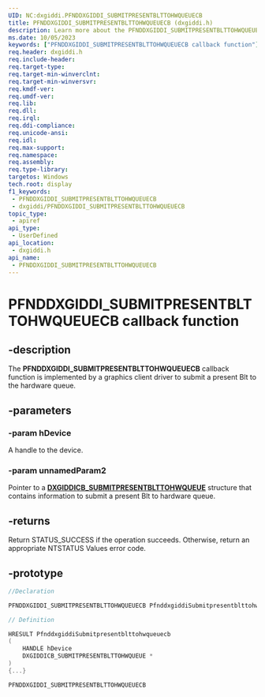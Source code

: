 ```yaml
---
UID: NC:dxgiddi.PFNDDXGIDDI_SUBMITPRESENTBLTTOHWQUEUECB
title: PFNDDXGIDDI_SUBMITPRESENTBLTTOHWQUEUECB (dxgiddi.h)
description: Learn more about the PFNDDXGIDDI_SUBMITPRESENTBLTTOHWQUEUECB callback function.
ms.date: 10/05/2023
keywords: ["PFNDDXGIDDI_SUBMITPRESENTBLTTOHWQUEUECB callback function"]
req.header: dxgiddi.h
req.include-header: 
req.target-type: 
req.target-min-winverclnt: 
req.target-min-winversvr: 
req.kmdf-ver: 
req.umdf-ver: 
req.lib: 
req.dll: 
req.irql: 
req.ddi-compliance: 
req.unicode-ansi: 
req.idl: 
req.max-support: 
req.namespace: 
req.assembly: 
req.type-library: 
targetos: Windows
tech.root: display
f1_keywords:
 - PFNDDXGIDDI_SUBMITPRESENTBLTTOHWQUEUECB
 - dxgiddi/PFNDDXGIDDI_SUBMITPRESENTBLTTOHWQUEUECB
topic_type:
 - apiref
api_type:
 - UserDefined
api_location:
 - dxgiddi.h
api_name:
 - PFNDDXGIDDI_SUBMITPRESENTBLTTOHWQUEUECB
---
```


# PFNDDXGIDDI_SUBMITPRESENTBLTTOHWQUEUECB callback function

## -description

The **PFNDDXGIDDI_SUBMITPRESENTBLTTOHWQUEUECB** callback function is implemented by a graphics client driver to submit a present Blt to the hardware queue.

## -parameters

### -param hDevice

A handle to the device.

### -param unnamedParam2

Pointer to a [**DXGIDDICB_SUBMITPRESENTBLTTOHWQUEUE**](ns-dxgiddi-dxgiddicb_submitpresentblttohwqueue.md) structure that contains information to submit a present Blt to hardware queue.

## -returns

Return STATUS_SUCCESS if the operation succeeds. Otherwise, return an appropriate NTSTATUS Values error code.

## -prototype

```cpp
//Declaration

PFNDDXGIDDI_SUBMITPRESENTBLTTOHWQUEUECB PfnddxgiddiSubmitpresentblttohwqueuecb;

// Definition

HRESULT PfnddxgiddiSubmitpresentblttohwqueuecb
(
    HANDLE hDevice
    DXGIDDICB_SUBMITPRESENTBLTTOHWQUEUE *
)
{...}

PFNDDXGIDDI_SUBMITPRESENTBLTTOHWQUEUECB


```
